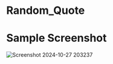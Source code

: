 # Random_Quote

# Sample Screenshot

 ![Screenshot 2024-10-27 203237](https://github.com/user-attachments/assets/d624313a-2e4d-41ac-b043-3165fff23147)
